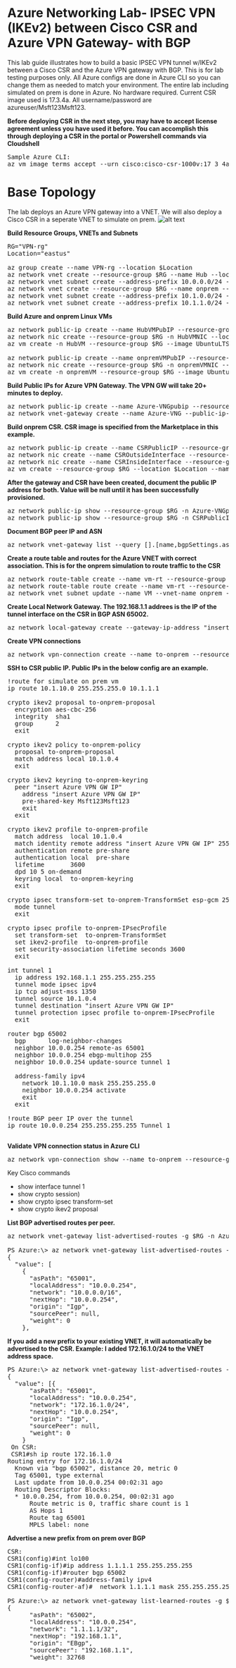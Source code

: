 # Azure Networking Lab- IPSEC VPN (IKEv2) between Cisco CSR and Azure VPN Gateway- with BGP

This lab guide illustrates how to build a basic IPSEC VPN tunnel w/IKEv2 between a Cisco CSR and the Azure VPN gateway with BGP. This is for lab testing purposes only. All Azure configs are done in Azure CLI so you can change them as needed to match your environment. The entire lab including simulated on prem is done in Azure. No hardware required. Current CSR image used is 17.3.4a. All username/password are azureuser/Msft123Msft123.

**Before deploying CSR in the next step, you may have to accept license agreement unless you have used it before. You can accomplish this through deploying a CSR in the portal or Powershell commands via Cloudshell**
<pre lang="...">
Sample Azure CLI:
az vm image terms accept --urn cisco:cisco-csr-1000v:17_3_4a-byol:latest
</pre>

# Base Topology
The lab deploys an Azure VPN gateway into a VNET. We will also deploy a Cisco CSR in a seperate VNET to simulate on prem.
![alt text](https://github.com/jwrightazure/lab/blob/master/images/csrvpnikev2.png)

**Build Resource Groups, VNETs and Subnets**
<pre lang="...">
RG="VPN-rg"
Location="eastus"

az group create --name VPN-rg --location $Location
az network vnet create --resource-group $RG --name Hub --location $Location --address-prefixes 10.0.0.0/16 --subnet-name HubVM --subnet-prefix 10.0.10.0/24
az network vnet subnet create --address-prefix 10.0.0.0/24 --name GatewaySubnet --resource-group $RG --vnet-name Hub
az network vnet create --resource-group $RG --name onprem --location $Location --address-prefixes 10.1.0.0/16 --subnet-name VM --subnet-prefix 10.1.10.0/24
az network vnet subnet create --address-prefix 10.1.0.0/24 --name zeronet --resource-group $RG --vnet-name onprem
az network vnet subnet create --address-prefix 10.1.1.0/24 --name onenet --resource-group $RG --vnet-name onprem
</pre>

**Build Azure and onprem Linux VMs**
<pre lang="...">
az network public-ip create --name HubVMPubIP --resource-group $RG --location $Location --allocation-method Dynamic
az network nic create --resource-group $RG -n HubVMNIC --location $Location --subnet HubVM --private-ip-address 10.0.10.10 --vnet-name Hub --public-ip-address HubVMPubIP
az vm create -n HubVM --resource-group $RG --image UbuntuLTS --admin-username azureuser --admin-password Msft123Msft123 --nics HubVMNIC --no-wait

az network public-ip create --name onpremVMPubIP --resource-group $RG --location $Location --allocation-method Dynamic
az network nic create --resource-group $RG -n onpremVMNIC --location $Location --subnet VM --private-ip-address 10.1.10.10 --vnet-name onprem --public-ip-address onpremVMPubIP
az vm create -n onpremVM --resource-group $RG --image UbuntuLTS --admin-username azureuser --admin-password Msft123Msft123 --nics onpremVMNIC --no-wait
</pre>

**Build Public IPs for Azure VPN Gateway. The VPN GW will take 20+ minutes to deploy.**
<pre lang="...">
az network public-ip create --name Azure-VNGpubip --resource-group $RG --allocation-method Dynamic
az network vnet-gateway create --name Azure-VNG --public-ip-address Azure-VNGpubip --resource-group $RG --vnet Hub --gateway-type Vpn --vpn-type RouteBased --sku VpnGw3 --no-wait --asn 65001
</pre>

**Build onprem CSR. CSR image is specified from the Marketplace in this example.**
<pre lang="...">
az network public-ip create --name CSRPublicIP --resource-group $RG --idle-timeout 30 --allocation-method Static
az network nic create --name CSROutsideInterface --resource-group $RG --subnet zeronet --vnet onprem --public-ip-address CSRPublicIP --ip-forwarding true
az network nic create --name CSRInsideInterface --resource-group $RG --subnet onenet --vnet onprem --ip-forwarding true
az vm create --resource-group $RG --location $Location --name CSR --size Standard_D2_v2 --nics CSROutsideInterface CSRInsideInterface  --image cisco:cisco-csr-1000v:17_3_4a-byol:latest --admin-username azureuser --admin-password Msft123Msft123 --no-wait
</pre>

**After the gateway and CSR have been created, document the public IP address for both. Value will be null until it has been successfully provisioned.**
<pre lang="...">
az network public-ip show --resource-group $RG -n Azure-VNGpubip --query "{address: ipAddress}"
az network public-ip show --resource-group $RG -n CSRPublicIP --query "{address: ipAddress}"
</pre>

**Document BGP peer IP and ASN**
<pre lang="...">
az network vnet-gateway list --query [].[name,bgpSettings.asn,bgpSettings.bgpPeeringAddress] -o table --resource-group $RG
</pre>

**Create a route table and routes for the Azure VNET with correct association. This is for the onprem simulation to route traffic to the CSR**
<pre lang="...">
az network route-table create --name vm-rt --resource-group $RG
az network route-table route create --name vm-rt --resource-group $RG --route-table-name vm-rt --address-prefix 10.0.0.0/16 --next-hop-type VirtualAppliance --next-hop-ip-address 10.1.1.4
az network vnet subnet update --name VM --vnet-name onprem --resource-group $RG --route-table vm-rt
</pre>

**Create Local Network Gateway. The 192.168.1.1 addrees is the IP of the tunnel interface on the CSR in BGP ASN 65002.**
<pre lang="...">
az network local-gateway create --gateway-ip-address "insert CSR Public IP" --name to-onprem --resource-group $RG --local-address-prefixes 192.168.1.1/32 --asn 65002 --bgp-peering-address 192.168.1.1
</pre>

**Create VPN connections**
<pre lang="...">
az network vpn-connection create --name to-onprem --resource-group $RG --vnet-gateway1 Azure-VNG -l $Location --shared-key Msft123Msft123 --local-gateway2 to-onprem --enable-bgp
</pre>

**SSH to CSR public IP. Public IPs in the below config are an example.**
<pre lang="...">
!route for simulate on prem vm
ip route 10.1.10.0 255.255.255.0 10.1.1.1

crypto ikev2 proposal to-onprem-proposal
  encryption aes-cbc-256
  integrity  sha1
  group      2
  exit

crypto ikev2 policy to-onprem-policy
  proposal to-onprem-proposal
  match address local 10.1.0.4
  exit
  
crypto ikev2 keyring to-onprem-keyring
  peer "insert Azure VPN GW IP"
    address "insert Azure VPN GW IP"
    pre-shared-key Msft123Msft123
    exit
  exit

crypto ikev2 profile to-onprem-profile
  match address  local 10.1.0.4
  match identity remote address "insert Azure VPN GW IP" 255.255.255.255
  authentication remote pre-share
  authentication local  pre-share
  lifetime       3600
  dpd 10 5 on-demand
  keyring local  to-onprem-keyring
  exit

crypto ipsec transform-set to-onprem-TransformSet esp-gcm 256 
  mode tunnel
  exit

crypto ipsec profile to-onprem-IPsecProfile
  set transform-set  to-onprem-TransformSet
  set ikev2-profile  to-onprem-profile
  set security-association lifetime seconds 3600
  exit

int tunnel 1
  ip address 192.168.1.1 255.255.255.255
  tunnel mode ipsec ipv4
  ip tcp adjust-mss 1350
  tunnel source 10.1.0.4
  tunnel destination "insert Azure VPN GW IP"
  tunnel protection ipsec profile to-onprem-IPsecProfile
  exit

router bgp 65002
  bgp      log-neighbor-changes
  neighbor 10.0.0.254 remote-as 65001
  neighbor 10.0.0.254 ebgp-multihop 255
  neighbor 10.0.0.254 update-source tunnel 1

  address-family ipv4
    network 10.1.10.0 mask 255.255.255.0
    neighbor 10.0.0.254 activate    
    exit
  exit

!route BGP peer IP over the tunnel
ip route 10.0.0.254 255.255.255.255 Tunnel 1

</pre>

**Validate VPN connection status in Azure CLI**
<pre lang="...">
az network vpn-connection show --name to-onprem --resource-group $RG --query "{status: connectionStatus}"
</pre>


Key Cisco commands
- show interface tunnel 1
- show crypto session)
- show crypto ipsec transform-set
- show crypto ikev2 proposal

**List BGP advertised routes per peer.**
<pre lang="...">
az network vnet-gateway list-advertised-routes -g $RG -n Azure-VNG --peer 192.168.1.1

PS Azure:\> az network vnet-gateway list-advertised-routes -g $RG -n Azure-VNG --peer 192.168.1.1
{
  "value": [
    {
      "asPath": "65001",
      "localAddress": "10.0.0.254",
      "network": "10.0.0.0/16",
      "nextHop": "10.0.0.254",
      "origin": "Igp",
      "sourcePeer": null,
      "weight": 0
    },
</pre>
**If you add a new prefix to your existing VNET, it will automatically be advertised to the CSR. Example: I added 172.16.1.0/24 to the VNET address space.**
<pre lang="...">
PS Azure:\> az network vnet-gateway list-advertised-routes -g $RG -n Azure-VNG --peer 192.168.1.1
{
  "value": [{
      "asPath": "65001",
      "localAddress": "10.0.0.254",
      "network": "172.16.1.0/24",
      "nextHop": "10.0.0.254",
      "origin": "Igp",
      "sourcePeer": null,
      "weight": 0
    }
 On CSR:
 CSR1#sh ip route 172.16.1.0
Routing entry for 172.16.1.0/24
  Known via "bgp 65002", distance 20, metric 0
  Tag 65001, type external
  Last update from 10.0.0.254 00:02:31 ago
  Routing Descriptor Blocks:
  * 10.0.0.254, from 10.0.0.254, 00:02:31 ago
      Route metric is 0, traffic share count is 1
      AS Hops 1
      Route tag 65001
      MPLS label: none
</pre>
**Advertise a new prefix from on prem over BGP**
<pre lang="...">
CSR:
CSR1(config)#int lo100
CSR1(config-if)#ip address 1.1.1.1 255.255.255.255
CSR1(config-if)#router bgp 65002
CSR1(config-router)#address-family ipv4
CSR1(config-router-af)#  network 1.1.1.1 mask 255.255.255.255

PS Azure:\> az network vnet-gateway list-learned-routes -g $RG -n Azure-VNG
{
      "asPath": "65002",
      "localAddress": "10.0.0.254",
      "network": "1.1.1.1/32",
      "nextHop": "192.168.1.1",
      "origin": "EBgp",
      "sourcePeer": "192.168.1.1",
      "weight": 32768
</pre>
